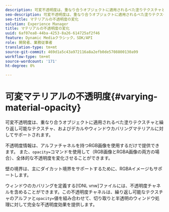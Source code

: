 ```yaml
---
description: 可変不透明度は、重なり合うオブジェクトに適用されるべた塗りテクスチャと繰り返し可能なテクスチャ、およびデカルやウィンドウカバリングマテリアルに対してサポートされます。
seo-description: 可変不透明度は、重なり合うオブジェクトに適用されるべた塗りテクスチャと繰り返し可能なテクスチャ、およびデカルやウィンドウカバリングマテリアルに対してサポートされます。
seo-title: マテリアルの不透明度の変化
solution: Experience Manager
title: マテリアルの不透明度の変化
uuid: 6af07ea8-44ba-4253-8a26-614725af2f46
feature: Dynamic Mediaクラシック，SDK/API
role: 開発者、業務従事者
translation-type: tm+mt
source-git-commit: 469d1a5c43a972116a8a2efb0de5708800130a99
workflow-type: tm+mt
source-wordcount: '171'
ht-degree: 0%

---
```



# 可変マテリアルの不透明度{#varying-material-opacity}

可変不透明度は、重なり合うオブジェクトに適用されるべた塗りテクスチャと繰り返し可能なテクスチャ、およびデカルやウィンドウカバリングマテリアルに対してサポートされます。

不透明度情報は、アルファチャネルを持つRGB画像を使用するだけで提供できます。 また、`opacity=`コマンドを使用して（RGB画像とRGBA画像の両方の場合）、全体的な不透明度を変化させることができます。

壁の境界は、主にダイカット境界をサポートするために、RGBAイメージもサポートします。

ウィンドウのカバリングを定義する[!DNL vnw]ファイルには、不透明度チャネルを含めることができます。この不透明度チャネルは、繰り返し可能なテクスチャのアルファと`opacity=`値を組み合わせて、切り取りと半透明のウィンドウ処理に対して完全な不透明度効果を提供します。
